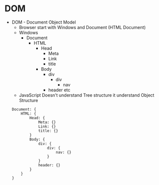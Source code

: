 # DOM
- DOM - Document Object Model
    - Browser start with Windows and Document (HTML Document)
    - Windows
        - Document
            - HTML 
                - Head
                    - Meta
                    - Link
                    - title
                - Body
                    - div
                        - div
                            - nav
                    - header etc
    - JavaScript Doesn't understand Tree structure it understand Object Structure 
    ```
    Document: {
        HTML: {
            Head: {
                Meta: {}
                Link: {}
                title: {}
            }
            Body: {
                div: {
                    div: {
                        nav: {}
                    }
                }
                header: {}
            }
        }
    }
    ```